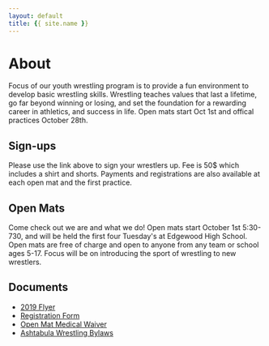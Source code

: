```yaml
---
layout: default
title: {{ site.name }}
---
```


# About
Focus of our youth wrestling program is to provide a fun environment to develop basic wrestling skills. Wrestling teaches values that last a lifetime, go far beyond winning or losing, and set the foundation for a rewarding career in athletics, and success in life. Open mats start Oct 1st and offical practices October 28th.   

## Sign-ups  
Please use the link above to sign your wrestlers up. Fee is 50$ which includes a shirt and shorts. Payments and registrations are also available at each open mat and the first practice. 

## Open Mats  
Come check out we are and what we do! Open mats start October 1st 5:30-730, and will be held the first four Tuesday's at Edgewood High School. Open mats are free of charge and open to anyone from any team or school ages 5-17. Focus will be on introducing the sport of wrestling to new wrestlers.

## Documents
- [2019 Flyer](2019-2020WrestlingFlyer.pdf)
- [Registration Form](RegistrationForm.pdf)
- [Open Mat Medical Waiver](OpenMatMedicalwaiver.pdf)
- [Ashtabula Wrestling Bylaws](AshtabulaWrestlingBylaws.pdf)